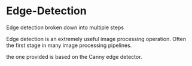 # Edge-Detection
Edge detection broken down into multiple steps

Edge detection is an extremely useful image processing operation.
Often the first stage in many image processing pipelines.

the one provided is based on the Canny edge detector.
